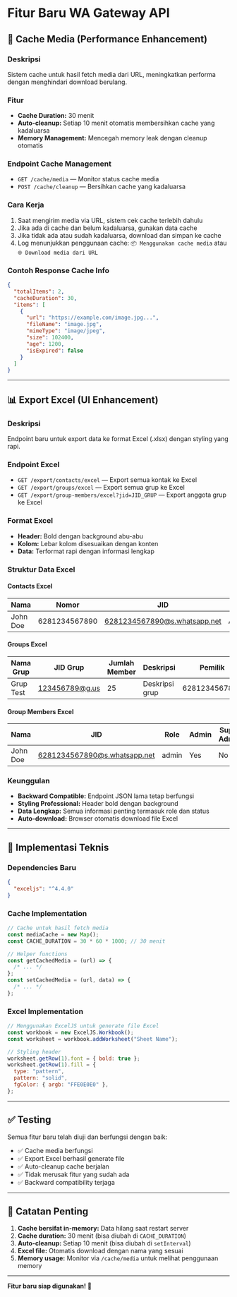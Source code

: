 # Fitur Baru WA Gateway API

## 🚀 Cache Media (Performance Enhancement)

### Deskripsi

Sistem cache untuk hasil fetch media dari URL, meningkatkan performa dengan menghindari download berulang.

### Fitur

- **Cache Duration:** 30 menit
- **Auto-cleanup:** Setiap 10 menit otomatis membersihkan cache yang kadaluarsa
- **Memory Management:** Mencegah memory leak dengan cleanup otomatis

### Endpoint Cache Management

- `GET /cache/media` — Monitor status cache media
- `POST /cache/cleanup` — Bersihkan cache yang kadaluarsa

### Cara Kerja

1. Saat mengirim media via URL, sistem cek cache terlebih dahulu
2. Jika ada di cache dan belum kadaluarsa, gunakan data cache
3. Jika tidak ada atau sudah kadaluarsa, download dan simpan ke cache
4. Log menunjukkan penggunaan cache: `📦 Menggunakan cache media` atau `🌐 Download media dari URL`

### Contoh Response Cache Info

```json
{
  "totalItems": 2,
  "cacheDuration": 30,
  "items": [
    {
      "url": "https://example.com/image.jpg...",
      "fileName": "image.jpg",
      "mimeType": "image/jpeg",
      "size": 102400,
      "age": 1200,
      "isExpired": false
    }
  ]
}
```

---

## 📊 Export Excel (UI Enhancement)

### Deskripsi

Endpoint baru untuk export data ke format Excel (.xlsx) dengan styling yang rapi.

### Endpoint Excel

- `GET /export/contacts/excel` — Export semua kontak ke Excel
- `GET /export/groups/excel` — Export semua grup ke Excel
- `GET /export/group-members/excel?jid=JID_GRUP` — Export anggota grup ke Excel

### Format Excel

- **Header:** Bold dengan background abu-abu
- **Kolom:** Lebar kolom disesuaikan dengan konten
- **Data:** Terformat rapi dengan informasi lengkap

### Struktur Data Excel

#### Contacts Excel

| Nama     | Nomor         | JID                          | Status    |
| -------- | ------------- | ---------------------------- | --------- |
| John Doe | 6281234567890 | 6281234567890@s.whatsapp.net | Available |

#### Groups Excel

| Nama Grup | JID Grup       | Jumlah Member | Deskripsi      | Pemilik       |
| --------- | -------------- | ------------- | -------------- | ------------- |
| Grup Test | 123456789@g.us | 25            | Deskripsi grup | 6281234567890 |

#### Group Members Excel

| Nama     | JID                          | Role  | Admin | Super Admin |
| -------- | ---------------------------- | ----- | ----- | ----------- |
| John Doe | 6281234567890@s.whatsapp.net | admin | Yes   | No          |

### Keunggulan

- **Backward Compatible:** Endpoint JSON lama tetap berfungsi
- **Styling Professional:** Header bold dengan background
- **Data Lengkap:** Semua informasi penting termasuk role dan status
- **Auto-download:** Browser otomatis download file Excel

---

## 🔧 Implementasi Teknis

### Dependencies Baru

```json
{
  "exceljs": "^4.4.0"
}
```

### Cache Implementation

```javascript
// Cache untuk hasil fetch media
const mediaCache = new Map();
const CACHE_DURATION = 30 * 60 * 1000; // 30 menit

// Helper functions
const getCachedMedia = (url) => {
  /* ... */
};
const setCachedMedia = (url, data) => {
  /* ... */
};
```

### Excel Implementation

```javascript
// Menggunakan ExcelJS untuk generate file Excel
const workbook = new ExcelJS.Workbook();
const worksheet = workbook.addWorksheet("Sheet Name");

// Styling header
worksheet.getRow(1).font = { bold: true };
worksheet.getRow(1).fill = {
  type: "pattern",
  pattern: "solid",
  fgColor: { argb: "FFE0E0E0" },
};
```

---

## ✅ Testing

Semua fitur baru telah diuji dan berfungsi dengan baik:

- ✅ Cache media berfungsi
- ✅ Export Excel berhasil generate file
- ✅ Auto-cleanup cache berjalan
- ✅ Tidak merusak fitur yang sudah ada
- ✅ Backward compatibility terjaga

---

## 📝 Catatan Penting

1. **Cache bersifat in-memory:** Data hilang saat restart server
2. **Cache duration:** 30 menit (bisa diubah di `CACHE_DURATION`)
3. **Auto-cleanup:** Setiap 10 menit (bisa diubah di `setInterval`)
4. **Excel file:** Otomatis download dengan nama yang sesuai
5. **Memory usage:** Monitor via `/cache/media` untuk melihat penggunaan memory

---

**Fitur baru siap digunakan! 🎉**
